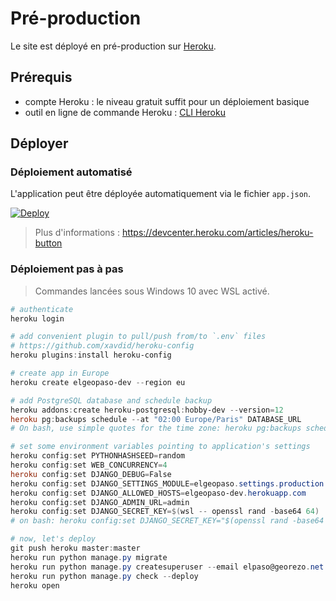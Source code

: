# Pré-production

Le site est déployé en pré-production sur [Heroku](https://dashboard.heroku.com/apps).

## Prérequis

- compte Heroku : le niveau gratuit suffit pour un déploiement basique
- outil en ligne de commande Heroku : [CLI Heroku](https://devcenter.heroku.com/articles/heroku-cli#download-and-install)

## Déployer

### Déploiement automatisé

L'application peut être déployée automatiquement via le fichier `app.json`.

[![Deploy](https://www.herokucdn.com/deploy/button.svg)](https://heroku.com/deploy)

> Plus d'informations : <https://devcenter.heroku.com/articles/heroku-button>

### Déploiement pas à pas

> Commandes lancées sous Windows 10 avec WSL activé.

```powershell
# authenticate
heroku login

# add convenient plugin to pull/push from/to `.env` files
# https://github.com/xavdid/heroku-config
heroku plugins:install heroku-config

# create app in Europe
heroku create elgeopaso-dev --region eu

# add PostgreSQL database and schedule backup
heroku addons:create heroku-postgresql:hobby-dev --version=12
heroku pg:backups schedule --at "02:00 Europe/Paris" DATABASE_URL
# On bash, use simple quotes for the time zone: heroku pg:backups schedule --at '02:00 Europe/Paris' DATABASE_URL

# set some environment variables pointing to application's settings
heroku config:set PYTHONHASHSEED=random
heroku config:set WEB_CONCURRENCY=4
heroku config:set DJANGO_DEBUG=False
heroku config:set DJANGO_SETTINGS_MODULE=elgeopaso.settings.production
heroku config:set DJANGO_ALLOWED_HOSTS=elgeopaso-dev.herokuapp.com
heroku config:set DJANGO_ADMIN_URL=admin
heroku config:set DJANGO_SECRET_KEY=$(wsl -- openssl rand -base64 64)
# on bash: heroku config:set DJANGO_SECRET_KEY="$(openssl rand -base64 64)"

# now, let's deploy
git push heroku master:master
heroku run python manage.py migrate
heroku run python manage.py createsuperuser --email elpaso@georezo.net
heroku run python manage.py check --deploy
heroku open
```
